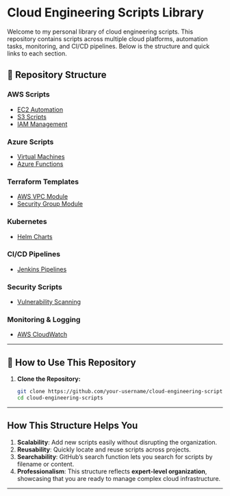 # Cloud Engineering Scripts Library

Welcome to my personal library of cloud engineering scripts. This repository contains scripts across multiple cloud platforms, automation tasks, monitoring, and CI/CD pipelines. Below is the structure and quick links to each section.

## 📂 Repository Structure

### AWS Scripts
- [EC2 Automation](aws/ec2/)
- [S3 Scripts](aws/s3/)
- [IAM Management](aws/iam/)

### Azure Scripts
- [Virtual Machines](azure/virtual-machines/)
- [Azure Functions](azure/azure-functions/)

### Terraform Templates
- [AWS VPC Module](terraform/aws/vpc_template.tf)
- [Security Group Module](terraform/modules/security_group_module.tf)

### Kubernetes
- [Helm Charts](kubernetes/helm-charts/)

### CI/CD Pipelines
- [Jenkins Pipelines](cicd/jenkins/)

### Security Scripts
- [Vulnerability Scanning](security/vulnerability-scanning/)

### Monitoring & Logging
- [AWS CloudWatch](monitoring-logging/aws-cloudwatch/)

---

## 🔧 How to Use This Repository

1. **Clone the Repository:**
   ```bash
   git clone https://github.com/your-username/cloud-engineering-scripts.git
   cd cloud-engineering-scripts


---

## **How This Structure Helps You**

1. **Scalability**: Add new scripts easily without disrupting the organization.
2. **Reusability**: Quickly locate and reuse scripts across projects.
3. **Searchability**: GitHub’s search function lets you search for scripts by filename or content.
4. **Professionalism**: This structure reflects **expert-level organization**, showcasing that you are ready to manage complex cloud infrastructure.

---


